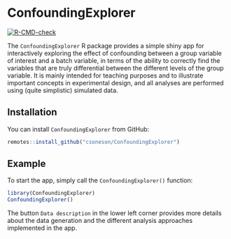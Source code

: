 
# ConfoundingExplorer

<!-- badges: start -->
[![R-CMD-check](https://github.com/csoneson/ConfoundingExplorer/workflows/R-CMD-check/badge.svg)](https://github.com/csoneson/ConfoundingExplorer/actions)
<!-- badges: end -->

The `ConfoundingExplorer` R package provides a simple shiny app for interactively exploring the effect of confounding between a group variable of interest and a batch variable, in terms of the ability to correctly find the variables that are truly differential between the different levels of the group variable. It is mainly intended for teaching purposes and to illustrate important concepts in experimental design, and all analyses are performed using (quite simplistic) simulated data. 

## Installation

You can install `ConfoundingExplorer` from GitHub:

``` r
remotes::install_github("csoneson/ConfoundingExplorer")
```

## Example

To start the app, simply call the `ConfoundingExplorer()` function:

``` r
library(ConfoundingExplorer)
ConfoundingExplorer()
```

The button `Data description` in the lower left corner provides more details about the data generation and the different analysis approaches implemented in the app. 


